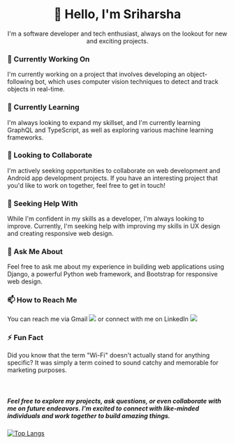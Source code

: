 <h1 align='center'>👋 Hello, I'm Sriharsha</h1>
<p align='center'>I'm a software developer and tech enthusiast, always on the lookout for new and exciting projects.</p>


<h3>🔭 Currently Working On </h3>
I'm currently working on a project that involves developing an object-following bot, which uses computer vision techniques to detect and track objects in real-time.

<h3>🌱 Currently Learning </h3>
I'm always looking to expand my skillset, and I'm currently learning GraphQL and TypeScript, as well as exploring various machine learning frameworks.

 <h3>👯 Looking to Collaborate </h3>
I'm actively seeking opportunities to collaborate on web development and Android app development projects. If you have an interesting project that you'd like to work on together, feel free to get in touch!

 <h3>🤔 Seeking Help With </h3>
While I'm confident in my skills as a developer, I'm always looking to improve. Currently, I'm seeking help with improving my skills in UX design and creating responsive web design.

 <h3>💬 Ask Me About </h3>
Feel free to ask me about my experience in building web applications using Django, a powerful Python web framework, and Bootstrap for responsive web design.

 <h3>📫 How to Reach Me </h3>
You can reach me via Gmail <a href="mailto:harshasri910@gmail.com" target="_blank"><img src="https://img.icons8.com/color/48/000000/gmail.png"/></a> or connect with me on LinkedIn <a href="https://www.linkedin.com/in/s-s-r-sriharsha-kedarisetty-43198b108/" target="_blank"><img src="https://img.icons8.com/color/48/000000/linkedin.png"/></a>

 <h3>⚡ Fun Fact </h3>
Did you know that the term "Wi-Fi" doesn't actually stand for anything specific? It was simply a term coined to sound catchy and memorable for marketing purposes.


<h5> <br> <br>Feel free to explore my projects, ask questions, or even collaborate with me on future endeavors. I'm excited to connect with like-minded individuals 
and work together to build amazing things. </h5>





[![Top Langs](https://github-readme-stats.vercel.app/api/top-langs/?username=TechGeno)](https://github.com/TechGeno)
